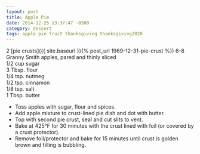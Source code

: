 ```yaml
---
layout: post
title: Apple Pie
date: 2014-12-25 13:37:47 -0500
category: dessert
tags: apple pie fruit thanksgiving thanksgiving2020
---
```

2 [pie crusts]({{ site.baseurl }}{% post_url 1969-12-31-pie-crust %})
6-8 Granny Smith apples, pared and thinly sliced  
1/2 cup sugar  
3 Tbsp. flour  
1/4 tsp. nutmeg  
1/2 tsp. cinnamon  
1/8 tsp. salt  
1 Tbsp. butter  
<ul>
 	<li>Toss apples with sugar, flour and spices.</li>
 	<li>Add apple mixture to crust-lined pie dish and dot with butter.</li>
 	<li>Top with second pie crust, seal and cut slits to vent.</li>
 	<li>Bake at 425°F for 30 minutes with the crust lined with foil (or covered by a crust protector).</li>
 	<li>Remove foil/protector and bake for 15 minutes until crust is golden brown and filling is bubbling.</li>
</ul>
